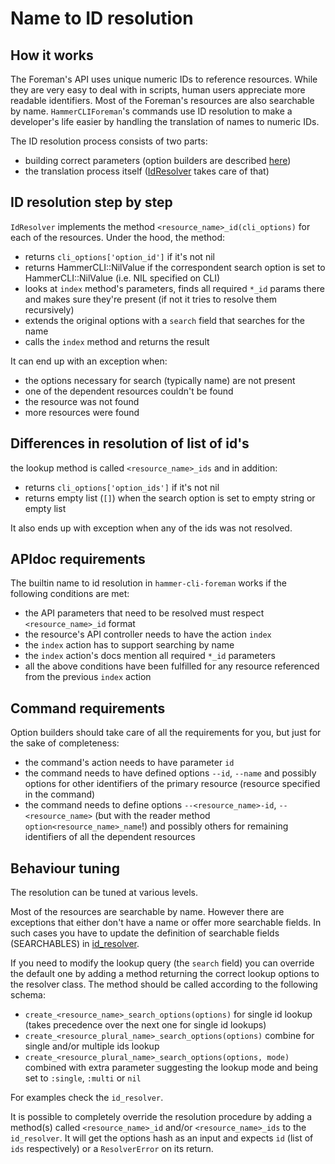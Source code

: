 Name to ID resolution
=====================

How it works
------------

The Foreman's API uses unique numeric IDs to reference resources. While they are very easy to deal with in scripts, human users appreciate more readable identifiers. Most of the Foreman's resources are also searchable by name. `HammerCLIForeman`'s commands use ID resolution to make a developer's life easier by handling the translation of names to numeric IDs.

The ID resolution process consists of two parts:
- building correct parameters (option builders are described [here](https://github.com/theforeman/hammer-cli-foreman/blob/master/doc/option_builder.md#option-builders))
- the translation process itself ([IdResolver](https://github.com/theforeman/hammer-cli-foreman/blob/master/lib/hammer_cli_foreman/id_resolver.rb) takes care of that)

ID resolution step by step
--------------------------

`IdResolver` implements the method `<resource_name>_id(cli_options)` for each of the resources. Under the hood, the method:
- returns `cli_options['option_id']` if it's not nil
- returns HammerCLI::NilValue if the correspondent search option is set to HammerCLI::NilValue (i.e. NIL specified on CLI)
- looks at `index` method's parameters, finds all required `*_id` params there and makes sure they're present (if not it tries to resolve them recursively)
- extends the original options with a `search` field that searches for the name
- calls the `index` method and returns the result

It can end up with an exception when:
- the options necessary for search (typically name) are not present
- one of the dependent resources couldn't be found
- the resource was not found
- more resources were found

Differences in resolution of list of id's
-----------------------------------------

the lookup method is called `<resource_name>_ids` and in addition:
- returns `cli_options['option_ids']` if it's not nil
- returns empty list (`[]`) when the search option is set to empty string or empty list 

It also ends up with exception when any of the ids was not resolved.

APIdoc requirements
-------------------

The builtin name to id resolution in `hammer-cli-foreman` works if the following conditions are met:
- the API parameters that need to be resolved must respect `<resource_name>_id` format
- the resource's API controller needs to have the action `index`
- the `index` action has to support searching by name
- the `index` action's docs mention all required `*_id` parameters
- all the above conditions have been fulfilled for any resource referenced from the previous `index` action

Command requirements
--------------------

Option builders should take care of all the requirements for you, but just for the sake of completeness:
- the command's action needs to have parameter `id`
- the command needs to have defined options `--id`, `--name` and possibly options for other identifiers of the primary resource (resource specified in the command)
- the command needs to define options `--<resource_name>-id`, `--<resource_name>` (but with the reader method `option<resource_name>_name`!) and possibly others for remaining identifiers of all the dependent resources

Behaviour tuning
----------------

The resolution can be tuned at various levels.

Most of the resources are searchable by name. However there are exceptions that either don't have a name 
or offer more searchable fields. In such cases you have to update the definition 
of searchable fields (SEARCHABLES) in [id_resolver](https://github.com/theforeman/hammer-cli-foreman/blob/master/lib/hammer_cli_foreman/id_resolver.rb).

If you need to modify the lookup query (the `search` field) you can override the default one by adding a method 
returning the correct lookup options to the resolver class.
The method should be called according to the following schema: 
- `create_<resource_name>_search_options(options)` for single id lookup (takes precedence over the next one for single id lookups) 
- `create_<resource_plural_name>_search_options(options)` combine for single and/or multiple ids lookup 
- `create_<resource_plural_name>_search_options(options, mode)` combined with extra parameter suggesting the lookup mode and being set to `:single`, `:multi` or `nil`

For examples check the `id_resolver`.

It is possible to completely override the resolution procedure by adding a method(s) called `<resource_name>_id` and/or `<resource_name>_ids` to the `id_resolver`.
It will get the options hash as an input and expects `id` (list of `ids` respectively) or a `ResolverError` on its return.
